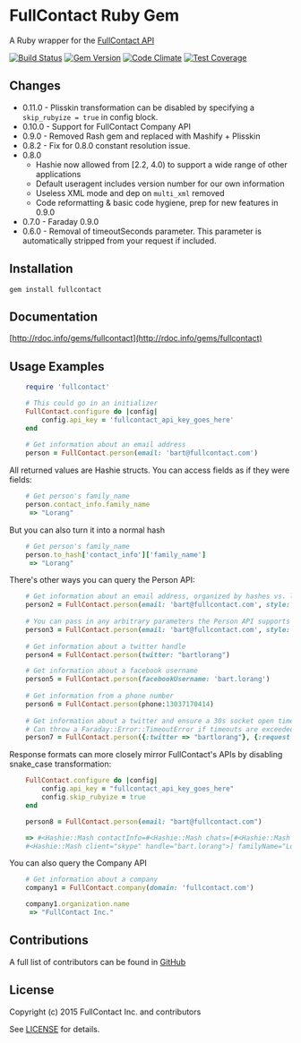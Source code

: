 FullContact Ruby Gem
====================
A Ruby wrapper for the [FullContact API](http://www.fullcontact.com/)

[![Build Status](https://travis-ci.org/fullcontact/fullcontact-api-ruby.svg?branch=master)](https://travis-ci.org/fullcontact/fullcontact-api-ruby)
[![Gem Version](https://badge.fury.io/rb/fullcontact.svg)](http://badge.fury.io/rb/fullcontact)
[![Code Climate](https://codeclimate.com/github/fullcontact/fullcontact-api-ruby/badges/gpa.svg)](https://codeclimate.com/github/fullcontact/fullcontact-api-ruby)
[![Test Coverage](https://codeclimate.com/github/fullcontact/fullcontact-api-ruby/badges/coverage.svg)](https://codeclimate.com/github/fullcontact/fullcontact-api-ruby)

Changes
-------
- 0.11.0 - Plisskin transformation can be disabled by specifying a `skip_rubyize = true` in config block.
- 0.10.0 - Support for FullContact Company API
- 0.9.0 - Removed Rash gem and replaced with Mashify + Plisskin
- 0.8.2 - Fix for 0.8.0 constant resolution issue.
- 0.8.0
    - Hashie now allowed from [2.2, 4.0) to support a wide range of other applications
    - Default useragent includes version number for our own information
    - Useless XML mode and dep on `multi_xml` removed
    - Code reformatting & basic code hygiene, prep for new features in 0.9.0
- 0.7.0 - Faraday 0.9.0
- 0.6.0 - Removal of timeoutSeconds parameter. This parameter is automatically stripped from your request if included.

Installation
------------
    gem install fullcontact

Documentation
-------------
[http://rdoc.info/gems/fullcontact](http://rdoc.info/gems/fullcontact)

Usage Examples
--------------
```ruby
    require 'fullcontact'

    # This could go in an initializer
    FullContact.configure do |config|
        config.api_key = 'fullcontact_api_key_goes_here'
    end
	
    # Get information about an email address
    person = FullContact.person(email: 'bart@fullcontact.com')
```
All returned values are Hashie structs. You can access fields as if they were fields:

```ruby
    # Get person's family_name
    person.contact_info.family_name
     => "Lorang"
```

But you can also turn it into a normal hash

```ruby
    # Get person's family_name
    person.to_hash['contact_info']['family_name']
     => "Lorang"
```

There's other ways you can query the Person API:
```ruby
    # Get information about an email address, organized by hashes vs. lists
    person2 = FullContact.person(email: 'bart@fullcontact.com', style: 'dictionary')
    
    # You can pass in any arbitrary parameters the Person API supports
    person3 = FullContact.person(email: 'bart@fullcontact.com', style: 'dictionary', webhookUrl: 'https://...')
    
    # Get information about a twitter handle
    person4 = FullContact.person(twitter: "bartlorang")

    # Get information about a facebook username
    person5 = FullContact.person(facebookUsername: 'bart.lorang')
    
    # Get information from a phone number
    person6 = FullContact.person(phone:13037170414)
    
    # Get information about a twitter and ensure a 30s socket open timeout and a 15s socket read timeout
    # Can throw a Faraday::Error::TimeoutError if timeouts are exceeded
    person7 = FullContact.person({:twitter => "bartlorang"}, {:request => {:timeout => 15, :open_timeout => 30}})

```

Response formats can more closely mirror FullContact's APIs by disabling snake_case transformation:
```ruby
    FullContact.configure do |config|
        config.api_key = "fullcontact_api_key_goes_here"
        config.skip_rubyize = true
    end

    person8 = FullContact.person(email: "bart@fullcontact.com")

    => #<Hashie::Mash contactInfo=#<Hashie::Mash chats=[#<Hashie::Mash client="gtalk" handle="lorangb@gmail.com">, 
    #<Hashie::Mash client="skype" handle="bart.lorang">] familyName="Lorang" fullName="Bart Lorang" givenName="Bart...
```

You can also query the Company API
```ruby
    # Get information about a company
    company1 = FullContact.company(domain: 'fullcontact.com')

    company1.organization.name
     => "FullContact Inc."
```

	
Contributions
-------------
A full list of contributors can be found in
[GitHub](https://github.com/fullcontact/fullcontact-api-ruby/graphs/contributors)

License
---------
Copyright (c) 2015 FullContact Inc. and contributors



See [LICENSE](https://github.com/fullcontact/fullcontact-api-ruby/blob/master/LICENSE.md) for details.
